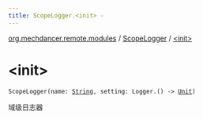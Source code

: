 ```yaml
---
title: ScopeLogger.<init> - 
---
```


[org.mechdancer.remote.modules](../index.html) / [ScopeLogger](index.html) / [&lt;init&gt;](./-init-.html)

# &lt;init&gt;

`ScopeLogger(name: `[`String`](https://kotlinlang.org/api/latest/jvm/stdlib/kotlin/-string/index.html)`, setting: Logger.() -> `[`Unit`](https://kotlinlang.org/api/latest/jvm/stdlib/kotlin/-unit/index.html)`)`

域级日志器

